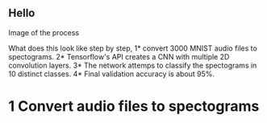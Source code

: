 ## Hello

Image of the process

What does this look like step by step,
1* convert 3000 MNIST audio files to spectograms.
2* Tensorflow's API creates a CNN with multiple 2D convolution layers.
3* The network attemps to classify the spectograms in 10 distinct classes. 
4* Final validation accuracy is about 95%.



# 1 Convert audio files to spectograms
